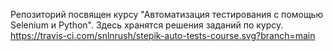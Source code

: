 Репозиторий посвящен курсу "Автоматизация тестирования с помощью Selenium и Python". Здесь хранятся решения заданий по курсу.
https://travis-ci.com/snlnrush/stepik-auto-tests-course.svg?branch=main
